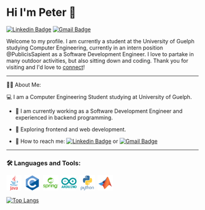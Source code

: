 <div id="header" align="left">

  <h1>
    Hi I'm Peter 👋
  </h1>

  [![Linkedin Badge](https://img.shields.io/badge/-PeterBaggetta-blue?style=flat&logo=Linkedin&logoColor=white&link=https://www.linkedin.com/in/peter-baggetta/)](https://www.linkedin.com/in/peter-baggetta-245867203/)
  [![Gmail Badge](https://img.shields.io/badge/-petebaggetta-c14438?style=flat&logo=Gmail&logoColor=white&link=mailto:petebaggetta@gmail.com)](mailto:petebaggetta@gmail.com)

  Welcome to my profile. I am currently a student at the University of Guelph studying Computer Engineering, currently in an intern position @PublicisSapient as a Software Development Engineer. I love to partake in many outdoor activities, but also sitting down and coding. Thank you for visiting and I'd love to [connect](www.linkedin.com/in/peter-baggetta-245867203/)!

  ---
  <div>

  :man_technologist: About Me:

  :computer: I am a Computer Engineering Student studying at University of Guelph.

  - :floppy_disk: I am currently working as a Software Development Engineer and experienced in backend programming.

  - :microscope: Exploring frontend and web development.

  - :round_pushpin: How to reach me: [![Linkedin Badge](https://img.shields.io/badge/-kakbar-blue?style=flat&logo=Linkedin&logoColor=white)](https://www.linkedin.com/in/peter-baggetta-245867203/) or [![Gmail Badge](https://img.shields.io/badge/-petebaggetta-c14438?style=flat&logo=Gmail&logoColor=white&link=mailto:petebaggetta@gmail.com)](mailto:petebaggetta@gmail.com)
  </div>

  ---

  <div>

  ### :hammer_and_wrench: Languages and Tools:

  </div>

  <div>
    <img src="https://github.com/devicons/devicon/blob/master/icons/java/java-original-wordmark.svg" title="Java" alt="Java" width="40" height="40"/>&nbsp;
    <img src="https://github.com/devicons/devicon/blob/master/icons/c/c-original.svg" title="C" alt="C" width="40" height="40"/>&nbsp;
    <img src="https://github.com/devicons/devicon/blob/master/icons/spring/spring-original-wordmark.svg" title="Spring" alt="Spring" width="40" height="40"/>&nbsp;
    <img src="https://github.com/devicons/devicon/blob/master/icons/arduino/arduino-original-wordmark.svg" title="Arduino" alt="Arduino" width="40" height="40"/>&nbsp;
    <img src="https://github.com/devicons/devicon/blob/master/icons/python/python-original-wordmark.svg" title="Python" alt="Python" width="40" height="40"/>&nbsp;
    <img src="https://github.com/devicons/devicon/blob/master/icons/matlab/matlab-original.svg" title="Matlab" alt="Matlab" width="40" height="40"/>&nbsp;

  </div>

  [![Top Langs](https://github-readme-stats.vercel.app/api/top-langs/?username=PeterBaggetta&layout=compact&theme=vision-friendly-dark)](https://github.com/anuraghazra/github-readme-stats)
</div>
